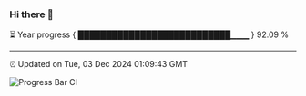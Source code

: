 ### Hi there 👋

⏳ Year progress { ███████████████████████████▁▁▁ } 92.09 %

---

⏰ Updated on Tue, 03 Dec 2024 01:09:43 GMT

![Progress Bar CI](https://github.com/liununu/liununu/workflows/Progress%20Bar%20CI/badge.svg)
